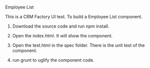 Employee List

This is a CRM Factory UI test. To build a Employee List component.

1. Download the source code and run npm install.

2. Open the index.html. It will show the component.

3. Open the test.html in the spec folder. There is the unit test of the component.

4. run grunt to uglify the component code.